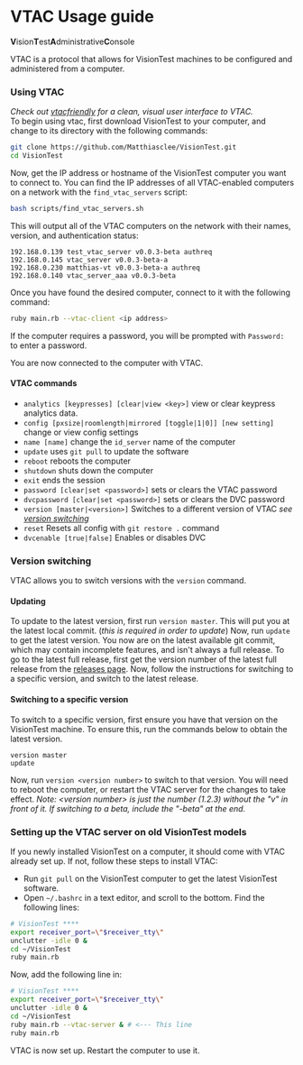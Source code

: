 # VTAC Usage guide
**V**ision**T**est**A**dministrative**C**onsole

VTAC is a protocol that allows for VisionTest machines to be configured and administered from a computer.

### Using VTAC
*Check out [vtacfriendly](https://github.com/Matthiasclee/VtacFriendly) for a clean, visual user interface to VTAC.*
<br>
To begin using vtac, first download VisionTest to your computer, and change to its directory with the following commands:
```sh
git clone https://github.com/Matthiasclee/VisionTest.git
cd VisionTest
```
Now, get the IP address or hostname of the VisionTest computer you want to connect to. You can find the IP addresses of all VTAC-enabled computers on a network with the `find_vtac_servers` script:
```sh
bash scripts/find_vtac_servers.sh
```
This will output all of the VTAC computers on the network with their names, version, and authentication status:
```
192.168.0.139 test_vtac_server v0.0.3-beta authreq
192.168.0.145 vtac_server v0.0.3-beta-a 
192.168.0.230 matthias-vt v0.0.3-beta-a authreq
192.168.0.140 vtac_server_aaa v0.0.3-beta 
```
Once you have found the desired computer, connect to it with the following command:
```sh
ruby main.rb --vtac-client <ip address>
```

If the computer requires a password, you will be prompted with `Password: ` to enter a password.

You are now connected to the computer with VTAC.

#### VTAC commands
* `analytics [keypresses] [clear|view <key>]` view or clear keypress analytics data.
* `config [pxsize|roomlength|mirrored [toggle|1|0]] [new setting]` change or view config settings
* `name [name]` change the `id_server` name of the computer
* `update` uses `git pull` to update the software
* `reboot` reboots the computer
* `shutdown` shuts down the computer
* `exit` ends the session
* `password [clear|set <password>]` sets or clears the VTAC password
* `dvcpassword [clear|set <password>]` sets or clears the DVC password
* `version [master|<version>]` Switches to a different version of VTAC *see [version switching](#version-switching)*
* `reset` Resets all config with `git restore .` command
* `dvcenable [true|false]` Enables or disables DVC

### Version switching
VTAC allows you to switch versions with the `version` command.

#### Updating
To update to the latest version, first run `version master`. This will put you at the latest local commit. (*this is required in order to update*) Now, run `update` to get the latest version.
You now are on the latest available git commit, which may contain incomplete features, and isn't always a full release.
To go to the latest full release, first get the version number of the latest full release from the [releases page](https://github.com/Matthiasclee/VisionTest/releases).
Now, follow the instructions for switching to a specific version, and switch to the latest release.

#### Switching to a specific version
To switch to a specific version, first ensure you have that version on the VisionTest machine. To ensure this, run the commands below to obtain the latest version.
```
version master
update
```
Now, run `version <version number>` to switch to that version. You will need to reboot the computer, or restart the VTAC server for the changes to take effect.
*Note: \<version number\> is just the number \(1.2.3\) without the "v" in front of it. If switching to a beta, include the "-beta" at the end.*


### Setting up the VTAC server on old VisionTest models
If you newly installed VisionTest on a computer, it should come with VTAC already set up. If not, follow these steps to install VTAC:
* Run `git pull` on the VisionTest computer to get the latest VisionTest software.
* Open `~/.bashrc` in a text editor, and scroll to the bottom. Find the following lines:
```sh
# VisionTest ****
export receiver_port=\"$receiver_tty\"
unclutter -idle 0 &
cd ~/VisionTest
ruby main.rb
```
Now, add the following line in:
```sh
# VisionTest ****
export receiver_port=\"$receiver_tty\"
unclutter -idle 0 &
cd ~/VisionTest
ruby main.rb --vtac-server & # <--- This line
ruby main.rb
```
VTAC is now set up. Restart the computer to use it.
